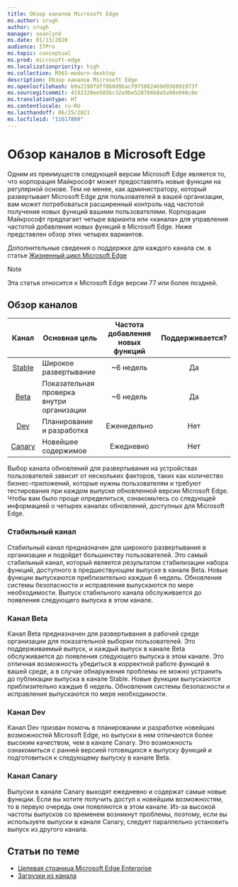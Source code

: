 ```yaml
---
title: Обзор каналов Microsoft Edge
ms.author: srugh
author: srugh
manager: seanlynd
ms.date: 01/13/2020
audience: ITPro
ms.topic: conceptual
ms.prod: microsoft-edge
ms.localizationpriority: high
ms.collection: M365-modern-desktop
description: Обзор каналов Microsoft Edge
ms.openlocfilehash: b9a2190fdff860d9bacf975882469d936891973f
ms.sourcegitcommit: 4192328ee585bc32a9be528766b8a5a98e046c8e
ms.translationtype: HT
ms.contentlocale: ru-RU
ms.lasthandoff: 06/25/2021
ms.locfileid: "11617809"
---
```

# <a name="overview-of-the-microsoft-edge-channels"></a>Обзор каналов в Microsoft Edge

Одним из преимуществ следующей версии Microsoft Edge является то, что корпорация Майкрософт может предоставлять новые функции на регулярной основе. Тем не менее, как администратору, который развертывает Microsoft Edge для пользователей в вашей организации, вам может потребоваться расширенный контроль над частотой получения новых функций вашими пользователями. Корпорация Майкрософт предлагает четыре варианта или «канала» для управления частотой добавления новых функций в Microsoft Edge. Ниже представлен обзор этих четырех вариантов.

Дополнительные сведения о поддержке для каждого канала см. в статье [Жизненный цикл Microsoft Edge](/deployedge/microsoft-edge-support-lifecycle)
  
> [!NOTE]
> Эта статья относится к Microsoft Edge версии 77 или более поздней.

## <a name="channel-overview"></a>Обзор каналов

|Канал|Основная цель|Частота добавления новых функций|Поддерживается?|
|:---:|---|:---:|:---:|
|[Stable](#stable-channel)|Широкое развертывание|~6 недель|Да|
|[Beta](#beta-channel)|Показательная проверка внутри организации|~6 недель|Да|
|[Dev](#dev-channel)|Планирование и разработка|Еженедельно|Нет|
|[Canary](#canary-channel)|Новейшее содержимое|Ежедневно|Нет|

Выбор канала обновлений для развертывания на устройствах пользователей зависит от нескольких факторов, таких как количество бизнес-приложений, которые нужны пользователям и требуют тестирования при каждом выпуске обновленной версии Microsoft Edge. Чтобы вам было проще определиться, ознакомьтесь со следующей информацией о четырех каналах обновлений, доступных для Microsoft Edge.

### <a name="stable-channel"></a>Стабильный канал

Стабильный канал предназначен для широкого развертывания в организации и подойдет большинству пользователей. Это самый стабильный канал, который является результатом стабилизации набора функций, доступного в предшествующем выпуске в канале Beta. Новые функции выпускаются приблизительно каждые 6 недель. Обновления системы безопасности и исправления выпускаются по мере необходимости. Выпуск стабильного канала обслуживается до появления следующего выпуска в этом канале.

### <a name="beta-channel"></a>Канал Beta

Канал Beta предназначен для развертывания в рабочей среде организации для показательной выборки пользователей. Это поддерживаемый выпуск, и каждый выпуск в канале Beta обслуживается до появления следующего выпуска в этом канале. Это отличная возможность убедиться в корректной работе функций в вашей среде, а в случае обнаружения проблемы ее можно устранить до публикации выпуска в канале Stable. Новые функции выпускаются приблизительно каждые 6 недель. Обновления системы безопасности и исправления выпускаются по мере необходимости.

### <a name="dev-channel"></a>Канал Dev

Канал Dev призван помочь в планировании и разработке новейших возможностей Microsoft Edge, но выпуски в нем отличаются более высоким качеством, чем в канале Canary. Это возможность ознакомиться с ранней версией готовящихся к выпуску функций и подготовиться к следующему выпуску в канале Beta.

### <a name="canary-channel"></a>Канал Canary

Выпуски в канале Canary выходят ежедневно и содержат самые новые функции. Если вы хотите получить доступ к новейшим возможностям, то в первую очередь они появляются в этом канале. Из-за высокой частоты выпусков со временем возникнут проблемы, поэтому, если вы используете выпуски в канале Canary, следует параллельно установить выпуск из другого канала.

## <a name="see-also"></a>Статьи по теме

- [Целевая страница Microsoft Edge Enterprise](https://aka.ms/EdgeEnterprise)
- [Загрузки из канала](https://aka.ms/EdgeEnterprise)

